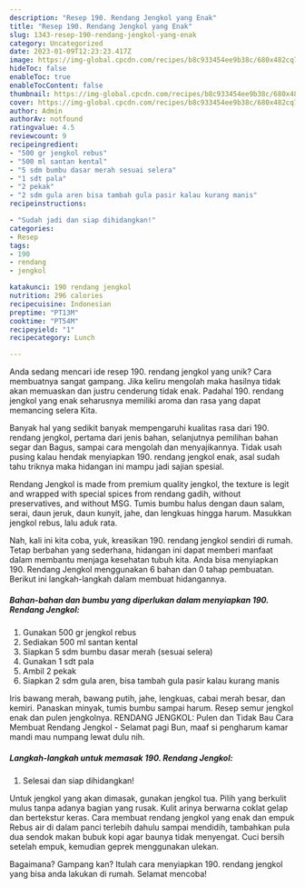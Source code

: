 ```yaml
---
description: "Resep 190. Rendang Jengkol yang Enak"
title: "Resep 190. Rendang Jengkol yang Enak"
slug: 1343-resep-190-rendang-jengkol-yang-enak
category: Uncategorized
date: 2023-01-09T12:23:23.417Z
image: https://img-global.cpcdn.com/recipes/b8c933454ee9b38c/680x482cq70/190-rendang-jengkol-foto-resep-utama.jpg
hideToc: false
enableToc: true
enableTocContent: false
thumbnail: https://img-global.cpcdn.com/recipes/b8c933454ee9b38c/680x482cq70/190-rendang-jengkol-foto-resep-utama.jpg
cover: https://img-global.cpcdn.com/recipes/b8c933454ee9b38c/680x482cq70/190-rendang-jengkol-foto-resep-utama.jpg
author: Admin
authorAv: notfound
ratingvalue: 4.5
reviewcount: 9
recipeingredient:
- "500 gr jengkol rebus"
- "500 ml santan kental"
- "5 sdm bumbu dasar merah sesuai selera"
- "1 sdt pala"
- "2 pekak"
- "2 sdm gula aren bisa tambah gula pasir kalau kurang manis"
recipeinstructions:

- "Sudah jadi dan siap dihidangkan!"
categories:
- Resep
tags:
- 190
- rendang
- jengkol

katakunci: 190 rendang jengkol 
nutrition: 296 calories
recipecuisine: Indonesian
preptime: "PT13M"
cooktime: "PT54M"
recipeyield: "1"
recipecategory: Lunch

---
```





Anda sedang mencari ide resep 190. rendang jengkol yang unik? Cara membuatnya sangat gampang. Jika keliru mengolah maka hasilnya tidak akan memuaskan dan justru cenderung tidak enak. Padahal 190. rendang jengkol yang enak seharusnya memiliki aroma dan rasa yang dapat memancing selera Kita.





Banyak hal yang sedikit banyak mempengaruhi kualitas rasa dari 190. rendang jengkol, pertama dari jenis bahan, selanjutnya pemilihan bahan segar dan Bagus, sampai cara mengolah dan menyajikannya. Tidak usah pusing kalau hendak menyiapkan 190. rendang jengkol enak,      asal sudah tahu triknya maka hidangan ini mampu jadi sajian spesial.














Rendang Jengkol is made from premium quality jengkol, the texture is legit and wrapped with special spices from rendang gadih, without preservatives, and without MSG. Tumis bumbu halus dengan daun salam, serai, daun jeruk, daun kunyit, jahe, dan lengkuas hingga harum. Masukkan jengkol rebus, lalu aduk rata.






Nah, kali ini kita coba, yuk, kreasikan 190. rendang jengkol sendiri di rumah. Tetap berbahan yang sederhana, hidangan ini dapat memberi manfaat dalam membantu menjaga kesehatan tubuh kita. Anda bisa menyiapkan 190. Rendang Jengkol menggunakan 6 bahan dan 0 tahap pembuatan. Berikut ini langkah-langkah dalam membuat hidangannya.

<!--inarticleads1-->

##### Bahan-bahan dan bumbu yang diperlukan dalam menyiapkan 190. Rendang Jengkol:

1. Gunakan 500 gr jengkol rebus
1. Sediakan 500 ml santan kental
1. Siapkan 5 sdm bumbu dasar merah (sesuai selera)
1. Gunakan 1 sdt pala
1. Ambil 2 pekak
1. Siapkan 2 sdm gula aren, bisa tambah gula pasir kalau kurang manis


Iris bawang merah, bawang putih, jahe, lengkuas, cabai merah besar, dan kemiri. Panaskan minyak, tumis bumbu sampai harum. Resep semur jengkol enak dan pulen jengkolnya. RENDANG JENGKOL: Pulen dan Tidak Bau Cara Membuat Rendang Jengkol - Selamat pagi Bun, maaf si pengharum kamar mandi mau numpang lewat dulu nih. 

<!--inarticleads2-->

##### Langkah-langkah untuk memasak 190. Rendang Jengkol:


1. Selesai dan siap dihidangkan!

Untuk jengkol yang akan dimasak, gunakan jengkol tua. Pilih yang berkulit mulus tanpa adanya bagian yang rusak. Kulit arinya berwarna coklat gelap dan bertekstur keras. Cara membuat rendang jengkol yang enak dan empuk Rebus air di dalam panci terlebih dahulu sampai mendidih, tambahkan pula dua sendok makan bubuk kopi agar baunya tidak menyengat. Cuci bersih setelah empuk, kemudian geprek menggunakan ulekan. 

Bagaimana? Gampang kan? Itulah cara menyiapkan 190. rendang jengkol yang bisa anda lakukan di rumah. Selamat mencoba!
